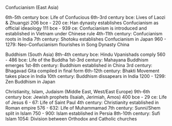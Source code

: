 Confucianism (East Asia)

6th-5th century bce: Life of Confucious
6th-3rd century bce: Lives of Laozi & Zhuangzi
206 bce - 220 ce: Han dynasty establishes Confucianism as official ideaology
111 bce - 939 ce: Confucianism is introduced and established in Vietnam under Chinese rule
4th-11th century: Confucianism roots in India
7th century: Shotoku establishes Confucianism in Japan
960 - 1279: Neo-Confucianism flourishes in Song Dynasty China

Buddhism (South Asia)
8th-4th century bce: Hindu Vpanishads comply
560 - 486 bce: Life of the Buddha
1st-3rd century: Mahayana Buddhism emerges
1st-8th century: Buddhism established in China
3rd century: Bhagavad Gita compiled in final form
6th-12th century: Bhakti Movement takes place in India
10th century: Buddhism dissapears in India
1200 - 1299: Zen Buddhism in Japan

Christianity, Islam, Judaism (Middle East, West/East Europe)
9th-6th century bce: Jewish prophets (Isaiah, Jerimiah, Amos)
400 bce - 29 ce: Life of Jesus
6 - 67: Life of Saint Paul
4th century: Christianity established in Roman empire
576 - 632: Life of Muhammamad
7th century: Sunni/Shem split in Islam
750 - 900: Islam established in Persia
8th-10th century: Sufi Islam
1054: Division between Orthodox and Catholic churches